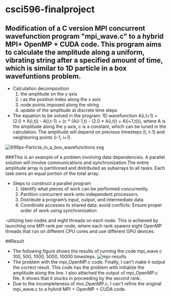 # csci596-finalproject
## Modification of a C version MPI concurrent wavefunction program "mpi_wave.c" to a hybrid MPI+ OpenMP + CUDA code. This program aims to calculate the amplitude along a uniform, vibrating string after a specified amount of time, which is similar to 1D particle in a box wavefuntions problem.
- Calculation decomposition
  1. the amplitude on the y axis
  2. i as the position index along the x axis
  3. node points imposed along the string
  4. update of the amplitude at discrete time steps
- The equation to be solved in the program: 1D wavefunction
   A(i,t+1) = (2.0 * A(i,t)) - A(i,t-1) + (c * (A(i-1,t) - (2.0 * A(i,t)) + A(i+1,t))), where A is the amplitude along the y axis, c is a constant, which can be tuned in the calculation. The amplitude will depend on previous timesteps (t, t-1) and neighboring points (i-1, i+1).

![699px-Particle_in_a_box_wavefunctions svg](https://user-images.githubusercontent.com/72051087/99919070-f8dcbb80-2ccf-11eb-8abf-a1fce3f2422f.png)

###This is an example of a problem involving data dependencies. A parallel solution will involve communications and synchronization.The entire amplitude array is partitioned and distributed as subarrays to all tasks. Each task owns an equal portion of the total array.

- Steps to construct a parallel program
  1. Identify what pieces of work can be performed concurrently. 
  2. Partition concurrent work onto independent processors. 
  3. Distribute a program’s input, output, and intermediate data
  4. Coordinate accesses to shared data: avoid conflicts: Ensure proper order of work using synchronization

 
-utilizing two nodes and eight threads on each node. This is achieved by launching one MPI rank per node, where each rank spawns eight OpenMP threads that run on different CPU cores and use different GPU devices.

##Result
- The following figure shows the results of running the code mpi_wave.c 100, 500, 1000, 5000, 10000 timesteps.
![mpi-results](https://user-images.githubusercontent.com/72051087/101733957-77797d00-3a74-11eb-983e-c8b148f09feb.png)
- The problem with the mpi_OpenMP.c code. Finally, I can't make it output the correct result. This code has the problem with initialize the amplitude along the line. I also attached the output of mpi_OpenMP.c file. It shows that it stucks in proceeding by the second rank.
- Due to the incompleteness of moi_OpenMP.c, I can't refine the original mpi_wave.c to a hybrid MPI + OpenMP + CUDA code.



 
